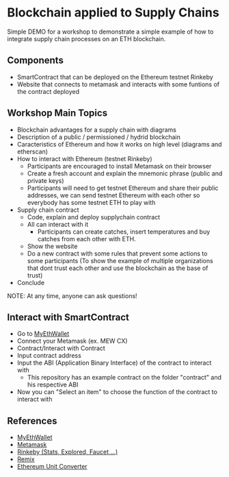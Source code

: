 # Blockchain applied to Supply Chains
Simple DEMO for a workshop to demonstrate a simple example of how to integrate supply chain processes on an ETH blockchain.

## Components
* SmartContract that can be deployed on the Ethereum testnet Rinkeby
* Website that connects to metamask and interacts with some funtions of the contract deployed

## Workshop Main Topics
* Blockchain advantages for a supply chain with diagrams
* Description of a public / permissioned / hydrid blockchain
* Caracteristics of Ethereum and how it works on high level (diagrams and etherscan)
* How to interact with Ethereum (testnet Rinkeby)
    * Participants are encouraged to install Metamask on their browser
    * Create a fresh account and explain the mnemonic phrase (public and private keys)
    * Participants will need to get testnet Ethereum and share their public addresses, we can send testnet Ethereum with each other so everybody has some testnet ETH to play with
* Supply chain contract
    * Code, explain and deploy supplychain contract
    * All can interact with it
        * Participants can create catches, insert temperatures and buy catches from each other with ETH.
    * Show the website
    * Do a new contract with some rules that prevent some actions to some participants (To show the example of multiple organizations that dont trust each other and use the blockchain as the base of trust)
* Conclude

NOTE: At any time, anyone can ask questions!

## Interact with SmartContract
* Go to [MyEthWallet](https://www.myetherwallet.com/interface/interact-with-contract)
* Connect your Metamask (ex. MEW CX)
* Contract/Interact with Contract
* Input contract address
* Input the ABI (Application Binary Interface) of the contract to interact with
    * This repository has an example contract on the folder "contract" and his respective ABI
* Now you can "Select an item" to choose the function of the contract to interact with

## References
* [MyEthWallet](https://www.myetherwallet.com/interface/interact-with-contract)
* [Metamask](https://metamask.io/)
* [Rinkeby (Stats, Explored, Faucet,...)](https://www.rinkeby.io/)
* [Remix](https://remix.ethereum.org/)
* [Ethereum Unit Converter](https://coinguides.org/ethereum-unit-converter-gwei-ether/)

